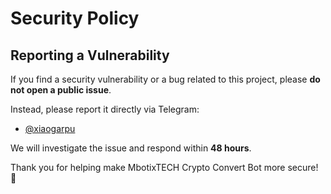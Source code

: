 # Security Policy

## Reporting a Vulnerability

If you find a security vulnerability or a bug related to this project, please **do not open a public issue**.

Instead, please report it directly via Telegram:

- [@xiaogarpu](https://t.me/xiaogarpu)

We will investigate the issue and respond within **48 hours**.

Thank you for helping make MbotixTECH Crypto Convert Bot more secure! 🚀
